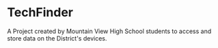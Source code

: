 # TechFinder
A Project created by Mountain View High School students to access and store data on the District's devices. 
